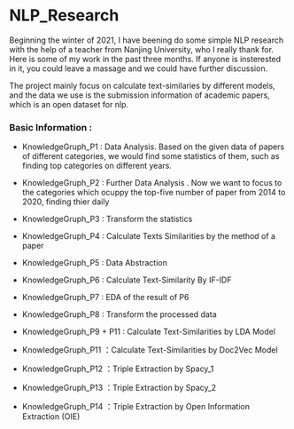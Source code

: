 # NLP_Research
Beginning the winter of 2021, I have beening do some simple NLP research with the help of a teacher from Nanjing University, who I really thank for. Here is some of my work in the past three months. If anyone is insterested in it, you could leave a massage and we could have further discussion.

The project mainly focus on calculate text-similaries by different models, and the data we use is the submission information of academic papers, which is an open dataset for nlp.

### Basic Information :
* KnowledgeGruph_P1 : Data Analysis. Based on the given data of papers of different categories, we would find some statistics of them, such as finding top categories on different years.

* KnowledgeGruph_P2 : Further Data Analysis . Now we want to focus to the categories which ocuppy the top-five number of paper from 2014 to 2020, finding thier daily  

* KnowledgeGruph_P3 : Transform the statistics

* KnowledgeGruph_P4 : Calculate Texts Similarities by the method of a paper 

* KnowledgeGruph_P5 : Data Abstraction

* KnowledgeGruph_P6 : Calculate Text-Similarity By IF-IDF

* KnowledgeGruph_P7 : EDA of the result of P6

* KnowledgeGruph_P8 : Transform the processed data

* KnowledgeGruph_P9 + P11 : Calculate Text-Similarities by LDA Model

* KnowledgeGruph_P11 ：Calculate Text-Similarities by Doc2Vec Model

* KnowledgeGruph_P12 ：Triple Extraction by Spacy_1

* KnowledgeGruph_P13 ：Triple Extraction by Spacy_2

* KnowledgeGruph_P14 ：Triple Extraction by Open Information Extraction (OIE)
